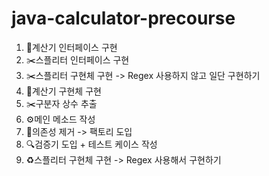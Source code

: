 # java-calculator-precourse

1. 🧮계산기 인터페이스 구현
2. ✂️스플리터 인터페이스 구현
3. ✂️스플리터 구현체 구현 -> Regex 사용하지 않고 일단 구현하기
4. 🧮계산기 구현체 구현
5. ✂️구분자 상수 추출
6. ⚙️메인 메소드 작성
7. 💉의존성 제거 -> 팩토리 도입
8. 🔍검증기 도입 + 테스트 케이스 작성
9. ♻️스플리터 구현체 구현 -> Regex 사용해서 구현하기